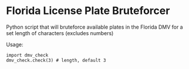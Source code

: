 # Florida License Plate Bruteforcer
Python script that will bruteforce available plates in the Florida DMV for a set length of characters (excludes numbers)

Usage:
```
import dmv_check
dmv_check.check(3) # length, default 3
```
